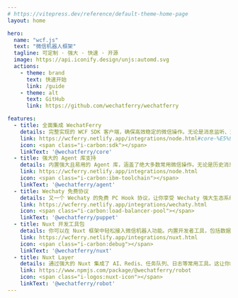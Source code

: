 ```yaml
---
# https://vitepress.dev/reference/default-theme-home-page
layout: home

hero:
  name: "wcf.js"
  text: "微信机器人框架"
  tagline: 可定制 · 强大 · 快速 · 开源
  image: https://api.iconify.design/unjs:automd.svg
  actions:
    - theme: brand
      text: 快速开始
      link: /guide
    - theme: alt
      text: GitHub
      link: https://github.com/wechatferry/wechatferry

features:
  - title: 全面集成 WechatFerry
    details: 完整实现的 WCF SDK 客户端，确保高效稳定的微信操作。无论是消息监听、消息发送还是群聊操作，这个框架都为你提供了一站式的解决方案。
    link: https://wcferry.netlify.app/integrations/node.html#core-%E5%92%8C-sdk
    icon: <span class="i-carbon:sdk"></span>
    linkText: '@wechatferry/core'
  - title: 强大的 Agent 库支持
    details: 内置强大且易用的 Agent 库，涵盖了绝大多数常用微信操作。无论是历史消息、数据库操作还是复杂的业务逻辑处理，这个库都能帮助你轻松实现。
    link: https://wcferry.netlify.app/integrations/node.html
    icon: <span class="i-carbon:ibm-toolchain"></span>
    linkText: '@wechatferry/agent'
  - title: Wechaty 免费协议
    details: 又一个 Wechaty 的免费 PC Hook 协议，让你享受 Wechaty 强大生态系统带来的便利，快速扩展你的微信机器人的功能。
    link: https://wcferry.netlify.app/integrations/wechaty.html
    icon: <span class="i-carbon:load-balancer-pool"></span>
    linkText: '@wechatferry/puppet'
  - title: Nuxt 开发工具包
    details: 你可以在 Nuxt 框架中轻松接入微信机器人功能。内置开发者工具，包括数据库管理、机器人技能列表以及日志记录，帮助你快速构建和调试应用。
    link: https://wcferry.netlify.app/integrations/nuxt.html
    icon: <span class="i-carbon:debug"></span>
    linkText: '@wechatferry/nuxt'
  - title: Nuxt Layer
    details: 通过强大的 Nuxt 集成了 AI、Redis、任务队列、日志等常用工具。这让你的微信机器人不仅具备强大的处理能力，还能高效管理数据与任务，确保系统稳定可靠。
    link: https://www.npmjs.com/package/@wechatferry/robot
    icon: <span class="i-logos:nuxt-icon"></span>
    linkText: '@wechatferry/robot'
---
```

